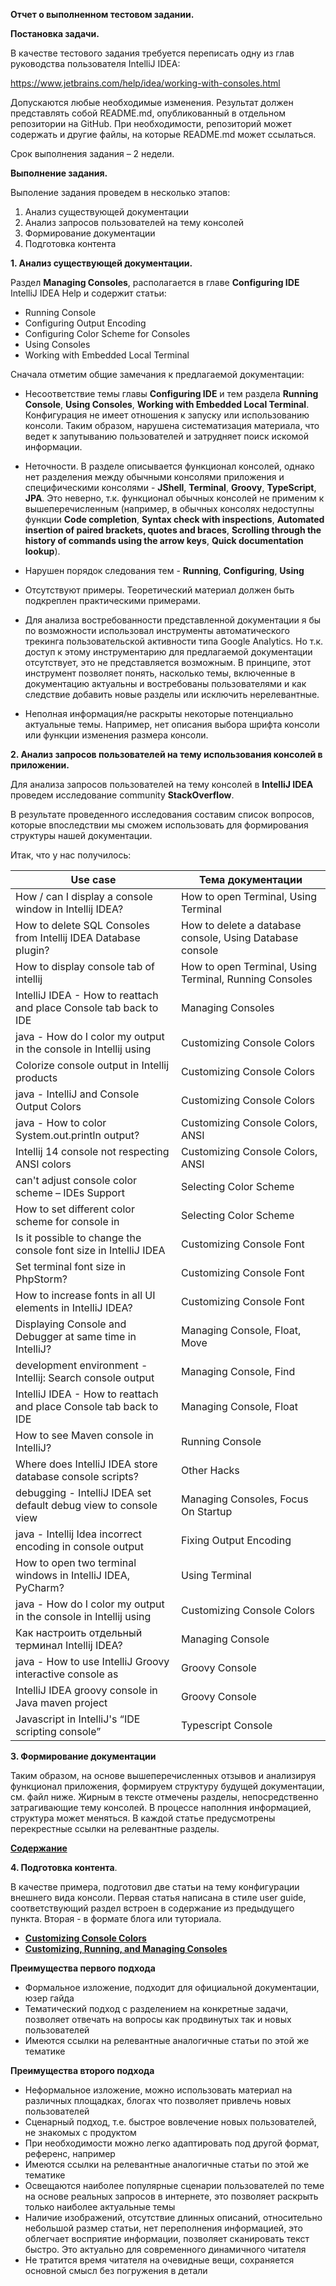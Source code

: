 **Отчет о выполненном тестовом задании.**

**Постановка задачи.**

В качестве тестового задания требуется переписать одну из глав руководства пользователя IntelliJ IDEA:

https://www.jetbrains.com/help/idea/working-with-consoles.html

Допускаются любые необходимые изменения. Результат должен представлять собой README.md, опубликованный в отдельном репозитории на GitHub. При необходимости, репозиторий может содержать и другие файлы, на которые README.md может ссылаться.

Срок выполнения задания – 2 недели.

**Выполнение задания.**

Выполение задания проведем в несколько этапов:

 1. Анализ существующей документации
 2. Анализ запросов пользователей на тему консолей
 3. Формирование документации
 4. Подготовка контента

**1. Анализ существующей документации.**

Раздел **Managing Consoles**, располагается в главе **Configuring IDE** IntelliJ IDEA Help и содержит статьи:

 - Running Console
 - Configuring Output Encoding
 - Configuring Color Scheme for Consoles
 - Using Consoles
 - Working with Embedded Local Terminal

Сначала отметим общие замечания к предлагаемой документации:

 - Несоответствие темы главы **Configuring IDE** и тем раздела **Running Console**, **Using Consoles**, **Working with Embedded Local Terminal**. Конфигурация не имеет отношения к запуску или использованию консоли. Таким образом, нарушена систематизация материала, что ведет к запутыванию пользователей  и затрудняет поиск искомой информации.
 
 - Неточности. В разделе описывается функционал консолей, однако нет разделения между обычными консолями приложения и специфическими консолями - **JShell**, **Terminal**, **Groovy**, **TypeScript**, **JPA**. Это неверно, т.к. функционал обычных консолей не применим к вышеперечисленным (например, в обычных консолях недоступны функции **Code completion**, **Syntax check with inspections**, **Automated insertion of paired brackets, quotes and braces**, **Scrolling through the history of commands using the arrow keys**, **Quick documentation lookup**).
 
 - Нарушен порядок следования тем - **Running**, **Configuring**, **Using**
 
 - Отсутствуют примеры. Теоретический материал должен быть подкреплен практическими примерами.
 
 - Для анализа востребованности представленной документации я бы по возможности использовал инструменты автоматического трекинга пользовательской активности типа Google Analytics. Но т.к. доступ к этому инструментарию для предлагаемой документации отсутствует, это не представляется возможным. В принципе, этот инструмент позволяет понять, насколько темы, включенные в документацию актуальны и востребованы пользователями и как следствие добавить новые разделы или исключить нерелевантные.
 
  - Неполная информация/не раскрыты некоторые потенциально актуальные темы. Например, нет описания выбора шрифта консоли или функции изменения размера консоли. 
  
**2. Анализ запросов пользователей на тему использования консолей в приложении.**

Для анализа запросов пользователей на тему консолей в **IntelliJ IDEA** проведем исследование community **StackOverflow**. 

В результате проведенного исследования составим список вопросов, которые впоследствии мы сможем использовать для формирования структуры нашей документации.

Итак, что у нас получилось:

| Use case | Тема документации |
|--|--|
| How / can I display a console window in Intellij IDEA? | How to open Terminal, Using Terminal |
| How to delete SQL Consoles from Intellij IDEA Database plugin? | How to delete a database console, Using Database console |
| How to display console tab of intellij | How to open Terminal, Using Terminal, Running Consoles |
| IntelliJ IDEA - How to reattach and place Console tab back to IDE | Managing Consoles |
| java - How do I color my output in the console in Intellij using | Customizing Console Colors |
| Colorize console output in Intellij products | Customizing Console Colors  |
| java - IntelliJ and Console Output Colors | Customizing Console Colors |
| java - How to color System.out.println output?  | Customizing Console Colors, ANSI |
| Intellij 14 console not respecting ANSI colors  | Customizing Console Colors, ANSI |
| can't adjust console color scheme – IDEs Support | Selecting Color Scheme |
| How to set different color scheme for console in | Selecting Color Scheme |
| Is it possible to change the console font size in IntelliJ IDEA | Customizing Console Font |
| Set terminal font size in PhpStorm? | Customizing Console Font |
| How to increase fonts in all UI elements in IntelliJ IDEA? | Customizing Console Font |
| Displaying Console and Debugger at same time in IntelliJ?| Managing Console, Float, Move |
| development environment - Intellij: Search console output | Managing Console, Find |
| IntelliJ IDEA - How to reattach and place Console tab back to IDE | Managing Console, Float |
| How to see Maven console in IntelliJ? | Running Console |
| Where does IntelliJ IDEA store database console scripts? | Other Hacks |
| debugging - IntelliJ IDEA set default debug view to console view | Managing Consoles, Focus On Startup |
| java - Intellij Idea incorrect encoding in console output | Fixing Output Encoding |
| How to open two terminal windows in IntelliJ IDEA, PyCharm? | Using Terminal |
| java - How do I color my output in the console in Intellij using | Customizing Console Colors |
| Как настроить отдельный терминал Intellij IDEA?| Managing Console |
| java - How to use IntelliJ Groovy interactive console as | Groovy Console|
| IntelliJ IDEA groovy console in Java maven project | Groovy Console |
| Javascript in IntelliJ's “IDE scripting console” | Typescript Console |

**3. Формирование документации**

Таким образом, на основе вышеперечисленных отзывов и анализируя функционал приложения, формируем структуру будущей документации, см. файл ниже. Жирным в тексте отмечены разделы, непосредственно затрагивающие тему консолей. В процессе наполнния информацией, структура может меняться. В каждой статье предусмотрены перекрестные ссылки на релевантные разделы.

[**Содержание**](Contents.md)

**4. Подготовка контента**.

В качестве примера, подготовил две статьи на тему конфигурации внешнего вида консоли. Первая статья написана в стиле user guide, соответствующий раздел встроен в содержание из предыдущего пункта. Вторая - в формате блога или туториала.

 - **[Customizing Console Colors](https://github.com/DmitryBondarenko1/solid-spoon/blob/master/ConsoleColor.md)** 
 - **[Customizing, Running, and Managing Consoles](https://github.com/DmitryBondarenko1/solid-spoon/blob/master/Console.md)** 

**Преимущества первого подхода**

 - Формальное изложение, подходит для официальной документации, юзер гайда
 - Тематический подход с разделением на конкретные задачи, позволяет отвечать на вопросы как продвинутых так и новых пользователей
 - Имеются ссылки на релевантные аналогичные статьи по этой же тематике

**Преимущества второго подхода**

 - Неформальное изложение, можно использовать материал на различных площадках, блогах что позволяет привлечь новых пользователей
 - Сценарный подход, т.е. быстрое вовлечение новых пользователей, не знакомых с продуктом
 - При необходимости можно легко адаптировать под другой формат, референс, например
 - Имеются ссылки на релевантные аналогичные статьи по этой же тематике
 - Освещаются наиболее популярные сценарии пользователей по теме на основе реальных запросов в интернете, это позволяет раскрыть только наиболее актуальные темы
 - Наличие изображений, отсутствие длинных описаний, относительно небольшой размер статьи, нет переполнения информацией, это облегчает восприятие информации, позволяет сканировать текст быстро. Это актуально для современного динамичного читателя
 - Не тратится время читателя на очевидные вещи, сохраняется основной смысл без погружения в детали
















  
